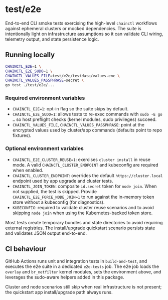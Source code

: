 # test/e2e

End-to-end CLI smoke tests exercising the high-level `chainctl` workflows against
ephemeral clusters or mocked dependencies. The suite is intentionally light on
infrastructure assumptions so it can validate CLI wiring, telemetry output, and
state persistence logic.

## Running locally

```bash
CHAINCTL_E2E=1 \
CHAINCTL_E2E_SUDO=1 \
CHAINCTL_VALUES_FILE=test/e2e/testdata/values.enc \
CHAINCTL_VALUES_PASSPHRASE=secret \
go test ./test/e2e/...
```

### Required environment variables

- `CHAINCTL_E2E=1`: opt-in flag so the suite skips by default.
- `CHAINCTL_E2E_SUDO=1`: allows tests to re-exec commands with `sudo -E go …`
  so host preflight checks (kernel modules, sudo privileges) succeed.
- `CHAINCTL_VALUES_FILE`, `CHAINCTL_VALUES_PASSPHRASE`: point at the encrypted
  values used by cluster/app commands (defaults point to repo fixtures).

### Optional environment variables

- `CHAINCTL_E2E_CLUSTER_REUSE=1`: exercises `cluster install` in reuse mode. A
  valid `CHAINCTL_CLUSTER_ENDPOINT` and kubeconfig are required when enabled.
- `CHAINCTL_CLUSTER_ENDPOINT`: overrides the default `https://cluster.local`
  endpoint used by app upgrade and cluster tests.
- `CHAINCTL_JOIN_TOKEN`: composite `id.secret` token for `node join`. When not
  supplied, the test is skipped. Provide `CHAINCTL_E2E_FORCE_NODE_JOIN=1` to
  run against the in-memory token store without a kubeconfig (for diagnostics).
- `KUBECONFIG`: required to validate cluster reuse scenarios and to avoid
  skipping `node join` when using the Kubernetes-backed token store.

Most tests create temporary bundles and state directories to avoid requiring
external registries. The install/upgrade quickstart scenario persists state and
validates JSON output end-to-end.

## CI behaviour

GitHub Actions runs unit and integration tests in `build-and-test`, and executes
the e2e suite in a dedicated `e2e-tests` job. The e2e job loads the `overlay`
and `br_netfilter` kernel modules, sets the environment above, and leverages the
sudo-aware helpers added in this package.

Cluster and node scenarios still skip when real infrastructure is not present;
the quickstart app install/upgrade path always runs.
